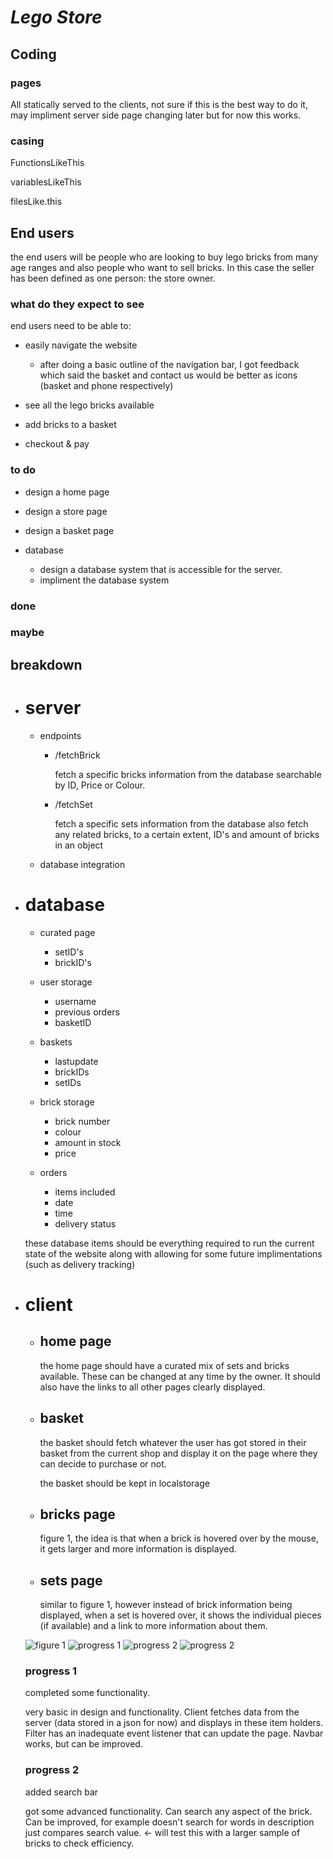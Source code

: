# _Lego Store_

## Coding

### pages

All statically served to the clients, not sure if this is the best way to do it, may impliment server side page changing later but for now this works.

### casing

FunctionsLikeThis

variablesLikeThis

filesLike.this

## End users

the end users will be people who are looking to buy lego bricks from many age ranges and also people who want to sell bricks. In this case the seller has been defined as one person: the store owner.

### what do they expect to see

end users need to be able to:

- easily navigate the website
  - after doing a basic outline of the navigation bar, I got feedback which said the basket and contact us would be better as icons (basket and phone respectively)

- see all the lego bricks available

- add bricks to a basket

- checkout & pay

### to do

- design a home page

- design a store page

- design a basket page

- database
  - design a database system that is accessible for the server.
  - impliment the database system

### done

### maybe

## breakdown

- # server

  - endpoints
    - /fetchBrick

      fetch a specific bricks information from the database searchable by ID, Price or Colour.
    - /fetchSet

      fetch a specific sets information from the database
      also fetch any related bricks, to a certain extent, ID's and amount of bricks in an object
  - database integration

- # database

  - curated page
    - setID's
    - brickID's

  - user storage
    - username
    - previous orders
    - basketID
  
  - baskets
    - lastupdate
    - brickIDs
    - setIDs

  - brick storage
    - brick number
    - colour
    - amount in stock
    - price

  - orders
    - items included
    - date
    - time
    - delivery status

  these database items should be everything required to run the current state of the website
  along with allowing for some future implimentations (such as delivery tracking)

<!-- ERD NEEDED -->

- # client
  - ## home page

    the home page should have a curated mix of sets and bricks available. These can be changed at any time by the owner.
    It should also have the links to all other pages clearly displayed.

  - ## basket

    the basket should fetch whatever the user has got stored in their basket from the current shop and display it on the page where they can decide to purchase or not.

    the basket should be kept in localstorage

  - ## bricks page

    figure 1, the idea is that when a brick is hovered over by the mouse, it gets larger and more information is displayed.

  - ## sets page

    similar to figure 1, however instead of brick information being displayed, when a set is hovered over,
    it shows the individual pieces (if available) and a link to more information about them.

  ![figure 1](img/LegoStore.png)
  ![progress 1](./img/brickspage.png)
  ![progress 2](./img/searchBar1.png)
  ![progress 2](./img/searchBar2.png)

    ### progress 1
    
    completed some functionality.

    very basic in design and functionality. Client fetches data from the server (data stored in a json for now) and displays in these item holders. Filter has an inadequate event listener that can update the page. Navbar works, but can be improved.

    ### progress 2

    added search bar

    got some advanced functionality. Can search any aspect of the brick. Can be improved, for example doesn't search for words in description just compares search value. <- will test this with a larger sample of bricks to check efficiency.